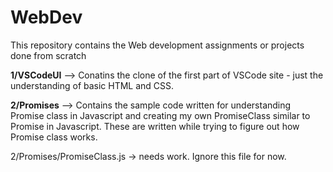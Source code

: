 # WebDev
This repository contains the Web development assignments or projects done from scratch


**1/VSCodeUI** --> Conatins the clone of the first part of VSCode site - just the understanding of basic HTML and CSS.

**2/Promises** --> Contains the sample code written for understanding Promise class in Javascript and creating my own PromiseClass similar to Promise in Javascript. These are written while trying to figure out how Promise class works.

2/Promises/PromiseClass.js -> needs work. Ignore this file for now.
